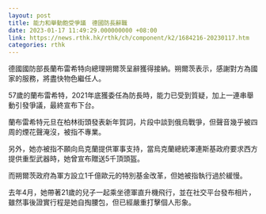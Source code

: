 ```yaml
---
layout: post
title: 能力和舉動飽受爭議　德國防長辭職
date: 2023-01-17 11:49:29.000000000 +08:00
link: https://news.rthk.hk/rthk/ch/component/k2/1684216-20230117.htm
categories: rthk
---
```


德國國防部長蘭布雷希特向總理朔爾茨呈辭獲得接納。朔爾茨表示，感謝對方為國家的服務，將盡快物色繼任人。

57歲的蘭布雷希特，2021年底獲委任為防長時，能力已受到質疑，加上一連串舉動引發爭議，最終宣布下台。

蘭布雷希特元旦在柏林街頭發表新年賀詞，片段中談到俄烏戰爭，但聲音幾乎被四周的煙花聲淹沒，被指不專業。

另外，她亦被指不願向烏克蘭提供軍事支持，當烏克蘭總統澤連斯基政府要求西方提供重型武器時，她曾宣布贈送5千頂頭盔。

而朔爾茨政府為軍方設立1千億歐元的特別基金改革，但她被指執行過於緩慢。

去年4月，她帶著21歲的兒子一起乘坐德軍直升機飛行，並在社交平台發布相片，雖然事後證實行程是她自掏腰包，但已經嚴重打擊個人形象。
